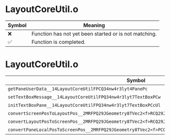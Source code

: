 # LayoutCoreUtil.o
| Symbol | Meaning 
| ------------- | ------------- 
| :x: | Function has not yet been started or is not matching. 
| :white_check_mark: | Function is completed. 


# LayoutCoreUtil.o
| Symbol | Decompiled? |
| ------------- | ------------- |
| `getPaneUserData__14LayoutCoreUtilFPCQ34nw4r3lyt4PanePc` | :x: |
| `setTextBoxMessage__14LayoutCoreUtilFPQ34nw4r3lyt7TextBoxPCw` | :x: |
| `initTextBoxPane__14LayoutCoreUtilFPQ34nw4r3lyt7TextBoxPCcUl` | :x: |
| `convertScreenPosToLayoutPos__2MRFPQ29JGeometry8TVec2<f>RCQ29JGeometry8TVec2<f>` | :x: |
| `convertLayoutPosToScreenPos__2MRFPQ29JGeometry8TVec2<f>RCQ29JGeometry8TVec2<f>` | :x: |
| `convertPaneLocalPosToScreenPos__2MRFPQ29JGeometry8TVec2<f>PCQ34nw4r3lyt4PaneRCQ29JGeometry8TVec2<f>` | :x: |
